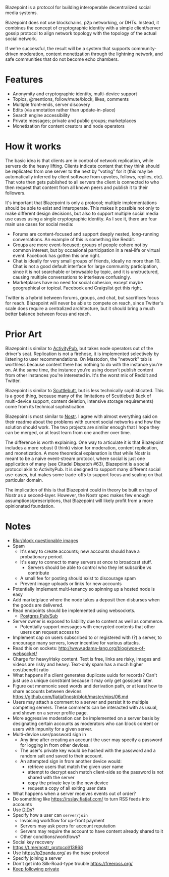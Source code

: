 Blazepoint is a protocol for building interoperable decentralized social media systems.

Blazepoint does not use blockchains, p2p networking, or DHTs. Instead, it combines the concept of cryptographic identity with a simple client/server gossip protocol to align network topology with the topology of the actual social network.

If we're successful, the result will be a system that supports community-driven moderation, content monetization through the lightning network, and safe communities that do not become echo chambers.

# Features

- Anonymity and cryptographic identity, multi-device support
- Topics, @mentions, follow/mute/block, likes, comments
- Multiple front-ends, server discovery
- Edits (via annotation rather than update-in-place)
- Search engine accessibility
- Private messages; private and public groups; marketplaces
- Monetization for content creators and node operators

# How it works

The basic idea is that clients are in control of network replication, while servers do the heavy lifting. Clients indicate content that they think should be replicated from one server to the next by "voting" for it (this may be automatically inferred by client software from upvotes, follows, replies, etc). That vote then gets published to all servers the client is connected to who then request that content from all known peers and publish it to their followers.

It's important that Blazepoint is only a protocol; multiple implementations should be able to exist and interoperate. This makes it possible not only to make different design decisions, but also to support multiple social media use cases using a single cryptographic identity. As I see it, there are four main use cases for social media:

- Forums are content-focused and support deeply nested, long-running conversations. An example of this is something like Reddit.
- Groups are more event-focused; groups of people cohere not by common interest, but by occasional participation in a real-life or virtual event. Facebook has gotten this one right.
- Chat is ideally for very small groups of friends, ideally no more than 10. Chat is not a good default interface for large community participation, since it is not searchable or browsable by topic, and it is unstructured, causing multiple conversations to interleave confusingly.
- Marketplaces have no need for social cohesion, except maybe geographical or topical. Facebook and Craigslist get this right.

Twitter is a hybrid between forums, groups, and chat, but sacrifices focus for reach. Blazepoint will never be able to compete on reach, since Twitter's scale does require a centralized architecture, but it should bring a much better balance between focus and reach.

# Prior Art

Blazepoint is similar to [ActivityPub](https://www.w3.org/TR/activitypub/), but takes node operators out of the driver's seat. Replication is not a firehose, it is implemented selectively by listening to user recommendations. On Mastodon, the "network" tab is worthless because content there has nothing to do with the instance you're on. At the same time, the instance you're using doesn't publish content from other instances you're interested in. It's the worst mix of Reddit and Twitter.

Blazepoint is similar to [Scuttlebutt](https://ssbc.github.io/scuttlebutt-protocol-guide/), but is less technically sophisticated. This is a good thing, because many of the limitations of Scuttlebutt (lack of multi-device support, content deletion, intensive storage requirements) come from its technical sophistication.

Blazepoint is most similar to [Nostr](https://github.com/fiatjaf/nostr). I agree with almost everything said on their readme about the problems with current social networks and how the solution should work. The two projects are similar enough that I hope they can be merged, or at least learn from one another over time.

The difference is worth explaining. One way to articulate it is that Blazepoint includes a more robust (I think) vision for moderation, content replication, and monetization. A more theoretical explanation is that while Nostr is meant to be a naive event-stream protocol, where social is just one application of many (see Citadel Dispatch #63), Blazepoint is a social protocol akin to ActivityPub. It is designed to support many different social use-cases, but makes some trade-offs to support focus and scaling on that particular domain.

The implication of this is that Blazepoint could in theory be built on top of Nostr as a second-layer. However, the Nostr spec makes few enough assumptions/prescriptions, that Blazepoint will likely profit from a more opinionated foundation.

# Notes

- [Blur/block questionable images](https://github.com/infinitered/nsfwjs)
- Spam
  - It's easy to create accounts; new accounts should have a probationary period.
  - It's easy to connect to many servers at once to broadcast stuff.
    - Servers should be able to control who they let subscribe vs contribute
  - A small fee for posting should exist to discourage spam
  - Prevent image uploads or links for new accounts
- Potentially implement multi-tenancy so spinning up a hosted node is easy
- Add marketplace where the node takes a deposit then disburses when the goods are delivered.
- Read endpoints should be implemented using websockets.
  - [Postgres Pub/Sub](https://webapp.io/blog/postgres-is-the-answer/)
- Server owner is exposed to liability due to content as well as commerce.
  - Potentially support messages with encrypted contents that other users can request access to
- Implement cap on users subscribed to or registered with (?) a server, to encourage many servers, lower incentive for various attacks.
- Read this on sockets: http://www.adama-lang.org/blog/woe-of-websocket/
- Charge for heavy/risky content. Text is free, links are risky, images and videos are risky and heavy. Text-only spam has a much higher cost/benefit ratio
- What happens if a client generates duplicate uuids for records? Can't just use a unique constraint because it may only get gossiped later.
- Figure out mnemonic seed words and derivation path, or at least how to share accounts between devices https://github.com/fiatjaf/nostr/blob/master/nips/06.md
- Users may attach a comment to a server and persist it to multiple competing servers. These comments can be interacted with as usual, and shown on a server profile page.
- More aggressive moderation can be implemented on a server basis by designating certain accounts as moderators who can block content or users with impunity for a given server.
- Multi-device user/password sign in
  - Any time after creating an account the user may specify a password for logging in from other devices.
  - The user's private key would be hashed with the password and a random salt and saved to their account.
  - An attempted sign in from another device would:
    - retrieve users that match the given user name
    - attempt to decrypt each match client-side so the password is not shared with the server
    - copy the private key to the new device
    - request a copy of all exiting user data
- What happens when a server receives events out of order?
- Do something like https://rsslay.fiatjaf.com/ to turn RSS feeds into accounts
- Use [DID](https://www.w3.org/TR/did-core/)s?
- Specify how a user can `server/join`
  - Invoicing workflow for up-front payment
  - Servers may ask peers for account reputation
  - Servers may require the account to have content already shared to it
  - Other conditions/workflows?
- Social key recovery
- https://t.me/nostr_protocol/13868
- Use https://p2panda.org/ as the base protocol
- Specify joining a server
- Don't get into Silk-Road-type trouble https://freeross.org/
- [Keep following private](https://twitter.com/doctorow/status/1494151525748424717)
